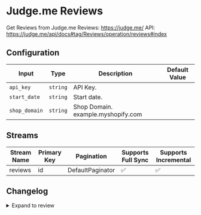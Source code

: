 # Judge.me Reviews
Get Reviews from Judge.me Reviews: https://judge.me/
API: https://judge.me/api/docs#tag/Reviews/operation/reviews#index

## Configuration

| Input | Type | Description | Default Value |
|-------|------|-------------|---------------|
| `api_key` | `string` | API Key.  |  |
| `start_date` | `string` | Start date.  |  |
| `shop_domain` | `string` | Shop Domain. example.myshopify.com |  |

## Streams
| Stream Name | Primary Key | Pagination | Supports Full Sync | Supports Incremental |
|-------------|-------------|------------|---------------------|----------------------|
| reviews | id | DefaultPaginator | ✅ |  ✅  |

## Changelog

<details>
  <summary>Expand to review</summary>

| Version          | Date              | Pull Request | Subject        |
|------------------|-------------------|--------------|----------------|
| 0.0.12 | 2025-10-21 | [68510](https://github.com/airbytehq/airbyte/pull/68510) | Update dependencies |
| 0.0.11 | 2025-10-14 | [67938](https://github.com/airbytehq/airbyte/pull/67938) | Update dependencies |
| 0.0.10 | 2025-10-07 | [67360](https://github.com/airbytehq/airbyte/pull/67360) | Update dependencies |
| 0.0.9 | 2025-09-30 | [66788](https://github.com/airbytehq/airbyte/pull/66788) | Update dependencies |
| 0.0.8 | 2025-09-09 | [66060](https://github.com/airbytehq/airbyte/pull/66060) | Update dependencies |
| 0.0.7 | 2025-08-23 | [65349](https://github.com/airbytehq/airbyte/pull/65349) | Update dependencies |
| 0.0.6 | 2025-08-09 | [64628](https://github.com/airbytehq/airbyte/pull/64628) | Update dependencies |
| 0.0.5 | 2025-08-02 | [64186](https://github.com/airbytehq/airbyte/pull/64186) | Update dependencies |
| 0.0.4 | 2025-07-26 | [63890](https://github.com/airbytehq/airbyte/pull/63890) | Update dependencies |
| 0.0.3 | 2025-07-19 | [63466](https://github.com/airbytehq/airbyte/pull/63466) | Update dependencies |
| 0.0.2 | 2025-07-12 | [63143](https://github.com/airbytehq/airbyte/pull/63143) | Update dependencies |
| 0.0.1 | 2025-06-18 | | Initial release by [@nmtruong93](https://github.com/nmtruong93) via Connector Builder |

</details>
